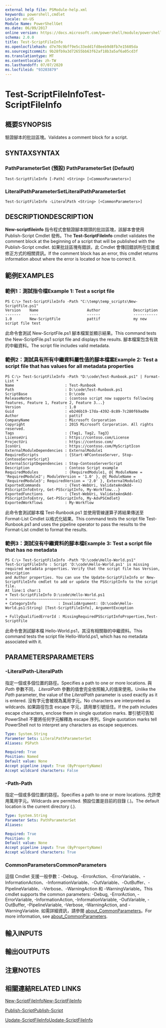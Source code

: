 ```yaml
---
external help file: PSModule-help.xml
keywords: powershell,cmdlet
Locale: en-US
Module Name: PowerShellGet
ms.date: 06/09/2017
online version: https://docs.microsoft.com/powershell/module/powershellget/test-scriptfileinfo?view=powershell-5.1&WT.mc_id=ps-gethelp
schema: 2.0.0
title: Test-ScriptFileInfo
ms.openlocfilehash: d7e70c9bff9e5c33edd1fd8eeb9d8fb7e15605da
ms.sourcegitcommit: 9b28fb9a3d72655bb63f62af18b3a5af6a05cd3f
ms.translationtype: MT
ms.contentlocale: zh-TW
ms.lasthandoff: 07/07/2020
ms.locfileid: "93203879"
---
```

# <span data-ttu-id="1c8df-103">Test-ScriptFileInfo</span><span class="sxs-lookup"><span data-stu-id="1c8df-103">Test-ScriptFileInfo</span></span>

## <span data-ttu-id="1c8df-104">概要</span><span class="sxs-lookup"><span data-stu-id="1c8df-104">SYNOPSIS</span></span>
<span data-ttu-id="1c8df-105">驗證腳本的批註區塊。</span><span class="sxs-lookup"><span data-stu-id="1c8df-105">Validates a comment block for a script.</span></span>

## <span data-ttu-id="1c8df-106">SYNTAX</span><span class="sxs-lookup"><span data-stu-id="1c8df-106">SYNTAX</span></span>

### <span data-ttu-id="1c8df-107">PathParameterSet (預設) </span><span class="sxs-lookup"><span data-stu-id="1c8df-107">PathParameterSet (Default)</span></span>

```
Test-ScriptFileInfo [-Path] <String> [<CommonParameters>]
```

### <span data-ttu-id="1c8df-108">LiteralPathParameterSet</span><span class="sxs-lookup"><span data-stu-id="1c8df-108">LiteralPathParameterSet</span></span>

```
Test-ScriptFileInfo -LiteralPath <String> [<CommonParameters>]
```

## <span data-ttu-id="1c8df-109">DESCRIPTION</span><span class="sxs-lookup"><span data-stu-id="1c8df-109">DESCRIPTION</span></span>

<span data-ttu-id="1c8df-110">**New-scriptfileinfo** 指令程式會驗證腳本開頭的批註區塊，該腳本會使用 Publish-Script Cmdlet 發佈。</span><span class="sxs-lookup"><span data-stu-id="1c8df-110">The **Test-ScriptFileInfo** cmdlet validates the comment block at the beginning of a script that will be published with the Publish-Script cmdlet.</span></span>
<span data-ttu-id="1c8df-111">如果批註區塊有錯誤，此 Cmdlet 會傳回錯誤所在位置或修正方式的相關資訊。</span><span class="sxs-lookup"><span data-stu-id="1c8df-111">If the comment block has an error, this cmdlet returns information about where the error is located or how to correct it.</span></span>

## <span data-ttu-id="1c8df-112">範例</span><span class="sxs-lookup"><span data-stu-id="1c8df-112">EXAMPLES</span></span>

### <span data-ttu-id="1c8df-113">範例1：測試指令檔</span><span class="sxs-lookup"><span data-stu-id="1c8df-113">Example 1: Test a script file</span></span>

```
PS C:\> Test-ScriptFileInfo -Path "C:\temp\temp_scripts\New-ScriptFile.ps1"
Version    Name                      Author               Description
-------    ----                      ------               -----------
1.0        New-ScriptFile            pattif               my new script file test
```

<span data-ttu-id="1c8df-114">此命令會測試 New-ScriptFile.ps1 腳本檔案並顯示結果。</span><span class="sxs-lookup"><span data-stu-id="1c8df-114">This command tests the New-ScriptFile.ps1 script file and displays the results.</span></span>
<span data-ttu-id="1c8df-115">腳本檔案包含有效的中繼資料。</span><span class="sxs-lookup"><span data-stu-id="1c8df-115">The script file includes valid metadata.</span></span>

### <span data-ttu-id="1c8df-116">範例2：測試具有所有中繼資料屬性值的腳本檔案</span><span class="sxs-lookup"><span data-stu-id="1c8df-116">Example 2: Test a script file that has values for all metadata properties</span></span>

```
PS C:\> Test-ScriptFileInfo -Path "D:\code\Test-Runbook.ps1" | Format-List *
Name                       : Test-Runbook
Path                       : D:\code\Test-Runbook.ps1
ScriptBase                 : D:\code
ReleaseNotes               : {contoso script now supports following features, Feature 1, Feature 2, Feature 3...}
Version                    : 1.0
Guid                       : eb246b19-17da-4392-8c89-7c280f69ad0e
Author                     : pattif
CompanyName                : Microsoft Corporation
Copyright                  : 2015 Microsoft Corporation. All rights reserved.
Tags                       : {Tag1, Tag2, Tag3}
LicenseUri                 : https://contoso.com/License
ProjectUri                 : https://contoso.com/
IconUri                    : https://contoso.com/MyScriptIcon
ExternalModuleDependencies : ExternalModule1
RequiredScripts            : {Start-WFContosoServer, Stop-ContosoServerScript}
ExternalScriptDependencies : Stop-ContosoServerScript
Description                : Contoso Script example
RequiredModules            : {RequiredModule1, @{ ModuleName = 'RequiredModule2'; ModuleVersion = '1.0' }, @{ ModuleName = 'RequiredModule3'; RequiredVersion = '2.0' }, ExternalModule1}
ExportedCommands           : {Test-WebUri, ValidateAndAdd-PSScriptInfoEntry, Get-PSScriptInfo, My-Workflow...}
ExportedFunctions          : {Test-WebUri, ValidateAndAdd-PSScriptInfoEntry, Get-PSScriptInfo, My-AdvPSCmdlet}
ExportedWorkflows          : My-Workflow
```

<span data-ttu-id="1c8df-117">此命令會測試腳本檔 Test-Runbook.ps1 並使用管線運算子將結果傳送至 Format-List Cmdlet 以格式化結果。</span><span class="sxs-lookup"><span data-stu-id="1c8df-117">This command tests the script file Test-Runbook.ps1 and uses the pipeline operator to pass the results to the Format-List cmdlet to format the results.</span></span>

### <span data-ttu-id="1c8df-118">範例3：測試沒有中繼資料的腳本檔</span><span class="sxs-lookup"><span data-stu-id="1c8df-118">Example 3: Test a script file that has no metadata</span></span>

```
PS C:\> Test-ScriptFileInfo -Path "D:\code\Hello-World.ps1"
Test-ScriptFileInfo : Script 'D:\code\Hello-World.ps1' is missing required metadata properties. Verify that the script file has Version, Description
and Author properties. You can use the Update-ScriptFileInfo or New-ScriptFileInfo cmdlet to add or update the PSScriptInfo to the script file.
At line:1 char:1
+ Test-ScriptFileInfo D:\code\Hello-World.ps1
+ ~~~~~~~~~~~~~~~~~~~~~~~~~~~~~~~~~~~~~~~
+ CategoryInfo          : InvalidArgument: (D:\code\Hello-World.ps1:String) [Test-ScriptFileInfo], ArgumentException

+ FullyQualifiedErrorId : MissingRequiredPSScriptInfoProperties,Test-ScriptFile
```

<span data-ttu-id="1c8df-119">此命令會測試腳本檔 Hello-World.ps1，其沒有相關聯的中繼資料。</span><span class="sxs-lookup"><span data-stu-id="1c8df-119">This command tests the script file Hello-World.ps1, which has no metadata associated with it.</span></span>

## <span data-ttu-id="1c8df-120">PARAMETERS</span><span class="sxs-lookup"><span data-stu-id="1c8df-120">PARAMETERS</span></span>

### <span data-ttu-id="1c8df-121">-LiteralPath</span><span class="sxs-lookup"><span data-stu-id="1c8df-121">-LiteralPath</span></span>

<span data-ttu-id="1c8df-122">指定一個或多個位置的路徑。</span><span class="sxs-lookup"><span data-stu-id="1c8df-122">Specifies a path to one or more locations.</span></span>
<span data-ttu-id="1c8df-123">與 *Path* 參數不同， *LiteralPath* 參數的值會完全依照輸入的值來使用。</span><span class="sxs-lookup"><span data-stu-id="1c8df-123">Unlike the *Path* parameter, the value of the *LiteralPath* parameter is used exactly as it is entered.</span></span>
<span data-ttu-id="1c8df-124">沒有字元會被視為萬用字元。</span><span class="sxs-lookup"><span data-stu-id="1c8df-124">No characters are interpreted as wildcards.</span></span>
<span data-ttu-id="1c8df-125">如果路徑包含 escape 字元，請用單引號括住。</span><span class="sxs-lookup"><span data-stu-id="1c8df-125">If the path includes escape characters, enclose them in single quotation marks.</span></span>
<span data-ttu-id="1c8df-126">單引號可告知 PowerShell 不要將任何字元解釋為 escape 序列。</span><span class="sxs-lookup"><span data-stu-id="1c8df-126">Single quotation marks tell PowerShell not to interpret any characters as escape sequences.</span></span>

```yaml
Type: System.String
Parameter Sets: LiteralPathParameterSet
Aliases: PSPath

Required: True
Position: Named
Default value: None
Accept pipeline input: True (ByPropertyName)
Accept wildcard characters: False
```

### <span data-ttu-id="1c8df-127">-Path</span><span class="sxs-lookup"><span data-stu-id="1c8df-127">-Path</span></span>

<span data-ttu-id="1c8df-128">指定一個或多個位置的路徑。</span><span class="sxs-lookup"><span data-stu-id="1c8df-128">Specifies a path to one or more locations.</span></span>
<span data-ttu-id="1c8df-129">允許使用萬用字元。</span><span class="sxs-lookup"><span data-stu-id="1c8df-129">Wildcards are permitted.</span></span>
<span data-ttu-id="1c8df-130">預設位置是目前的目錄 (.)。</span><span class="sxs-lookup"><span data-stu-id="1c8df-130">The default location is the current directory (.).</span></span>

```yaml
Type: System.String
Parameter Sets: PathParameterSet
Aliases:

Required: True
Position: 0
Default value: None
Accept pipeline input: True (ByPropertyName)
Accept wildcard characters: True
```

### <span data-ttu-id="1c8df-131">CommonParameters</span><span class="sxs-lookup"><span data-stu-id="1c8df-131">CommonParameters</span></span>

<span data-ttu-id="1c8df-132">這個 Cmdlet 支援一般參數：-Debug、-ErrorAction、-ErrorVariable、-InformationAction、-InformationVariable、-OutVariable、-OutBuffer、-PipelineVariable、-Verbose、-WarningAction 和 -WarningVariable。</span><span class="sxs-lookup"><span data-stu-id="1c8df-132">This cmdlet supports the common parameters: -Debug, -ErrorAction, -ErrorVariable, -InformationAction, -InformationVariable, -OutVariable, -OutBuffer, -PipelineVariable, -Verbose, -WarningAction, and -WarningVariable.</span></span> <span data-ttu-id="1c8df-133">如需詳細資訊，請參閱 [about_CommonParameters](https://go.microsoft.com/fwlink/?LinkID=113216)。</span><span class="sxs-lookup"><span data-stu-id="1c8df-133">For more information, see [about_CommonParameters](https://go.microsoft.com/fwlink/?LinkID=113216).</span></span>

## <span data-ttu-id="1c8df-134">輸入</span><span class="sxs-lookup"><span data-stu-id="1c8df-134">INPUTS</span></span>

## <span data-ttu-id="1c8df-135">輸出</span><span class="sxs-lookup"><span data-stu-id="1c8df-135">OUTPUTS</span></span>

## <span data-ttu-id="1c8df-136">注意</span><span class="sxs-lookup"><span data-stu-id="1c8df-136">NOTES</span></span>

## <span data-ttu-id="1c8df-137">相關連結</span><span class="sxs-lookup"><span data-stu-id="1c8df-137">RELATED LINKS</span></span>

[<span data-ttu-id="1c8df-138">New-ScriptFileInfo</span><span class="sxs-lookup"><span data-stu-id="1c8df-138">New-ScriptFileInfo</span></span>](New-ScriptFileInfo.md)

[<span data-ttu-id="1c8df-139">Publish-Script</span><span class="sxs-lookup"><span data-stu-id="1c8df-139">Publish-Script</span></span>](Publish-Script.md)

[<span data-ttu-id="1c8df-140">Update-ScriptFileInfo</span><span class="sxs-lookup"><span data-stu-id="1c8df-140">Update-ScriptFileInfo</span></span>](Update-ScriptFileInfo.md)
